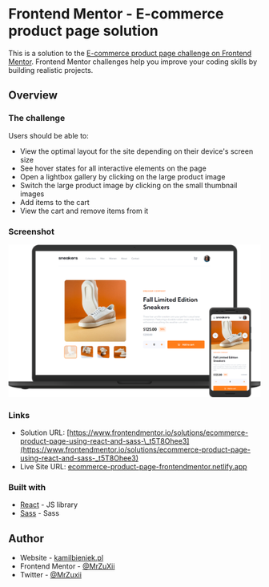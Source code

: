 # Frontend Mentor - E-commerce product page solution

This is a solution to the [E-commerce product page challenge on Frontend Mentor](https://www.frontendmentor.io/challenges/ecommerce-product-page-UPsZ9MJp6). Frontend Mentor challenges help you improve your coding skills by building realistic projects.

## Overview

### The challenge

Users should be able to:

- View the optimal layout for the site depending on their device's screen size
- See hover states for all interactive elements on the page
- Open a lightbox gallery by clicking on the large product image
- Switch the large product image by clicking on the small thumbnail images
- Add items to the cart
- View the cart and remove items from it

### Screenshot

![](./screenshot.png)

### Links

- Solution URL: [https://www.frontendmentor.io/solutions/ecommerce-product-page-using-react-and-sass-\_t5T8Ohee3](https://www.frontendmentor.io/solutions/ecommerce-product-page-using-react-and-sass-_t5T8Ohee3)
- Live Site URL: [ecommerce-product-page-frontendmentor.netlify.app](https://ecommerce-product-page-frontendmentor.netlify.app/)

### Built with

- [React](https://reactjs.org/) - JS library
- [Sass](https://sass-lang.com/) - Sass

## Author

- Website - [kamilbieniek.pl](https://www.kamilbieniek.pl/)
- Frontend Mentor - [@MrZuXii](https://www.frontendmentor.io/profile/MrZuXii)
- Twitter - [@MrZuxii](https://twitter.com/MrZuxii)
